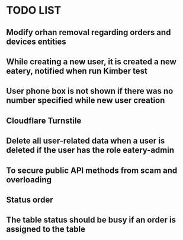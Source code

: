 # TODO LIST

## Modify orhan removal regarding orders and devices entities
## While creating a new user, it is created a new eatery, notified when run Kimber test
## User phone box is not shown if there was no number specified while new user creation
## Cloudflare Turnstile
## Delete all user-related data when a user is deleted if the user has the role eatery-admin
## To secure public API methods from scam and overloading
## Status order
## The table status should be busy if an order is assigned to the table

